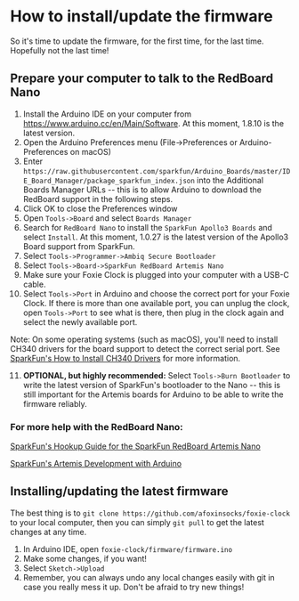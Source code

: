 # How to install/update the firmware

So it's time to update the firmware, for the first time, for the last time. Hopefully not the last time!

## Prepare your computer to talk to the RedBoard Nano
1. Install the Arduino IDE on your computer from https://www.arduino.cc/en/Main/Software. 
   At this moment, 1.8.10 is the latest version.
2. Open the Arduino Preferences menu (File->Preferences or Arduino-Preferences on macOS)
3. Enter `https://raw.githubusercontent.com/sparkfun/Arduino_Boards/master/IDE_Board_Manager/package_sparkfun_index.json` 
   into the Additional Boards Manager URLs -- this is to allow Arduino to download the RedBoard support in the following steps.
4. Click OK to close the Preferences window
5. Open `Tools->Board` and select `Boards Manager`
6. Search for `RedBoard Nano` to install the `SparkFun Apollo3 Boards` and select `Install`. 
   At this moment, 1.0.27 is the latest version of the Apollo3 Board support from SparkFun.
7. Select `Tools->Programmer->Ambiq Secure Bootloader`
8. Select `Tools->Board->SparkFun RedBoard Artemis Nano`
9. Make sure your Foxie Clock is plugged into your computer with a USB-C cable.
10. Select `Tools->Port` in Arduino and choose the correct port for your Foxie Clock. 
   If there is more than one available port, you can unplug the clock, open `Tools->Port` to see what is there,
   then plug in the clock again and select the newly available port. 
   
   Note: On some operating systems (such as macOS), you'll need to install CH340 drivers for the board support
   to detect the correct serial port. 
   See [SparkFun's How to Install CH340 Drivers](https://learn.sparkfun.com/tutorials/how-to-install-ch340-drivers)
   for more information.
   
11. **OPTIONAL, but highly recommended:** Select `Tools->Burn Bootloader` to write the latest version of SparkFun's bootloader 
   to the Nano -- this is still important for the Artemis boards for Arduino to be able to write the firmware reliably.

### For more help with the RedBoard Nano:
[SparkFun's Hookup Guide for the SparkFun RedBoard Artemis Nano](https://learn.sparkfun.com/tutorials/hookup-guide-for-the-sparkfun-redboard-artemis-nano)

[SparkFun's Artemis Development with Arduino](https://learn.sparkfun.com/tutorials/artemis-development-with-arduino)

## Installing/updating the latest firmware
The best thing is to `git clone https://github.com/afoxinsocks/foxie-clock` to your local computer, then you can simply `git pull` to get the latest changes at any time.
1. In Arduino IDE, open `foxie-clock/firmware/firmware.ino`
2. Make some changes, if you want!
3. Select `Sketch->Upload` 
4. Remember, you can always undo any local changes easily with git in case you really mess it up. Don't be afraid to try new things!
